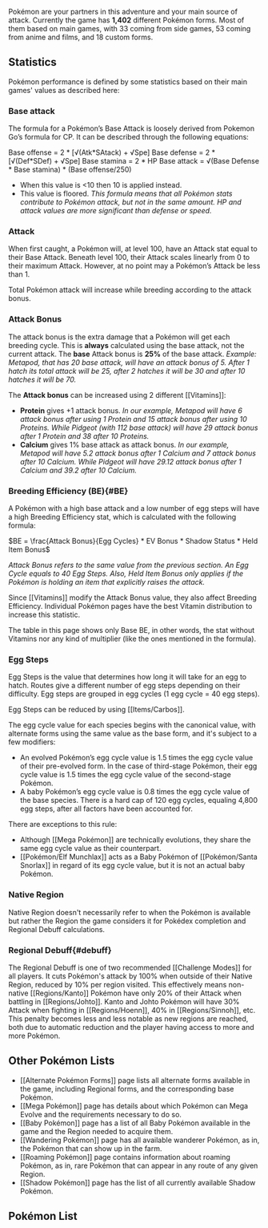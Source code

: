 Pokémon are your partners in this adventure and your main source of attack. Currently the game has **1,402** different Pokémon forms. Most of them based on main games, with 33 coming from side games, 53 coming from anime and films, and 18 custom forms.

## Statistics

Pokémon performance is defined by some statistics based on their main games' values as described here:

### Base attack

The formula for a Pokémon’s Base Attack is loosely derived from Pokemon Go’s formula for CP. It can be described through the following equations:

Base offense = 2 \* [√(Atk\*SAtack) + √Spe]
Base defense = 2 \* [√(Def\*SDef) + √Spe]
Base stamina = 2 \* HP
Base attack = √(Base Defense \* Base stamina) \* (Base offense/250)
* When this value is \<10 then 10 is applied instead.
* This value is floored.
*This formula means that all Pokémon stats contribute to Pokémon attack, but not in the same amount. HP and attack values are more significant than defense or speed.*

### Attack

When first caught, a Pokémon will, at level 100, have an Attack stat equal to their Base Attack. Beneath level 100, their Attack scales linearly from 0 to their maximum Attack. However, at no point may a Pokémon’s Attack be less than 1.

Total Pokémon attack will increase while breeding according to the attack bonus.

### Attack Bonus

The attack bonus is the extra damage that a Pokémon will get each breeding cycle.
This is **always** calculated using the base attack, not the current attack.
The **base** Attack bonus is **25%** of the base attack.
*Example: Metapod, that has 20 base attack, will have an attack bonus of 5. After 1 hatch its total attack will be 25, after 2 hatches it will be 30 and after 10 hatches it will be 70.*

The **Attack bonus** can be increased using 2 different [[Vitamins]]:
* **Protein** gives +1 attack bonus. *In our example, Metapod will have 6 attack bonus after using 1 Protein and 15 attack bonus after using 10 Proteins. While Pidgeot (with 112 base attack) will have 29 attack bonus after 1 Protein and 38 after 10 Proteins.*
* **Calcium** gives 1% base attack as attack bonus. *In our example, Metapod will have 5.2 attack bonus after 1 Calcium and 7 attack bonus after 10 Calcium. While Pidgeot will have 29.12 attack bonus after 1 Calcium and 39.2 after 10 Calcium.*

### Breeding Efficiency (BE){#BE}

A Pokémon with a high base attack and a low number of egg steps will have a high Breeding Efficiency stat, which is calculated with the following formula:

$BE = \frac{Attack Bonus}{Egg Cycles} * EV Bonus * Shadow Status * Held Item Bonus$

*Attack Bonus refers to the same value from the previous section. An Egg Cycle equals to 40 Egg Steps. Also, Held Item Bonus only applies if the Pokémon is holding an item that explicitly raises the attack.*

Since [[Vitamins]] modify the Attack Bonus value, they also affect Breeding Efficiency. Individual Pokémon pages have the best Vitamin distribution to increase this statistic.

The table in this page shows only Base BE, in other words, the stat without Vitamins nor any kind of multiplier (like the ones mentioned in the formula).

### Egg Steps

Egg Steps is the value that determines how long it will take for an egg to hatch.
Routes give a different number of egg steps depending on their difficulty.
Egg steps are grouped in egg cycles (1 egg cycle = 40 egg steps).

Egg Steps can be reduced by using [[Items/Carbos]].

The egg cycle value for each species begins with the canonical value, with alternate forms using the same value as the base form, and it's subject to a few modifiers:

* An evolved Pokémon’s egg cycle value is 1.5 times the egg cycle value of their pre-evolved form. In the case of third-stage Pokémon, their egg cycle value is 1.5 times the egg cycle value of the second-stage Pokémon.
* A baby Pokémon’s egg cycle value is 0.8 times the egg cycle value of the base species.
There is a hard cap of 120 egg cycles, equaling 4,800 egg steps, after all factors have been accounted for.

There are exceptions to this rule:

* Although [[Mega Pokémon]] are technically evolutions, they share the same egg cycle value as their counterpart.
* [[Pokémon/Elf Munchlax]] acts as a Baby Pokémon of [[Pokémon/Santa Snorlax]] in regard of its egg cycle value, but it is not an actual baby Pokémon.

### Native Region

Native Region doesn't necessarily refer to when the Pokémon is available but rather the Region the game considers it for Pokédex completion and Regional Debuff calculations.

### Regional Debuff{#debuff}

The Regional Debuff is one of two recommended [[Challenge Modes]] for all players.  It cuts Pokémon's attack by 100% when outside of their Native Region, reduced by 10% per region visited.  This effectively means non-native [[Regions/Kanto]] Pokémon have only 20% of their Attack when battling in [[Regions/Johto]]. Kanto and Johto Pokémon will have 30% Attack when fighting in [[Regions/Hoenn]], 40% in [[Regions/Sinnoh]], etc.  This penalty becomes less and less notable as new regions are reached, both due to automatic reduction and the player having access to more and more Pokémon.

## Other Pokémon Lists

- [[Alternate Pokémon Forms]] page lists all alternate forms available in the game, including Regional forms, and the corresponding base Pokémon.
- [[Mega Pokémon]] page has details about which Pokémon can Mega Evolve and the requirements necessary to do so.
- [[Baby Pokémon]] page has a list of all Baby Pokémon available in the game and the Region needed to acquire them.
- [[Wandering Pokémon]] page has all available wanderer Pokémon, as in, the Pokémon that can show up in the farm.
- [[Roaming Pokémon]] page contains information about roaming Pokémon, as in, rare Pokémon that can appear in any route of any given Region.
- [[Shadow Pokémon]] page has the list of all currently available Shadow Pokémon.

## Pokémon List
